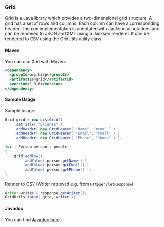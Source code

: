 ### Grid

Grid is a Java library which provides a two-dimensional grid structure. A grid has a set of rows and columns. Each column can have a corresponding header. The grid implementation is annotated with Jackson annotations and can be rendered to JSON and XML using a Jackson renderer. It can be rendered to CSV using the GridUtils utility class.

#### Maven

You can use Grid with Maven:

```xml
<dependency>
  <groupId>org.hisp</groupId>
  <artifactId>grid</artifactId>
  <version>1.0.0</version>
</dependency>
```

#### Sample Usage

Sample usage:

```java
Grid grid = new ListGrid()
    .setTitle( "Clients" )
    .addHeader( new GridHeader( "Name", "name" ) )
    .addHeader( new GridHeader( "Email", "email" ) )
    .addHeader( new GridHeader( "Phone", "phone" ) );

for ( Person person : people )
{
    grid.addRow()
        .addValue( person.getName() )
        .addValue( person.getEmail() )
        .addValue( person.getPhone() );
}
```

Render to CSV (Writer retrieved e.g. from `HttpServletResponse`):

```java
Writer writer = response.getWriter();
GridUtils.toCsv( grid, writer );
```

#### Javadoc

You can find [Javadoc here](https://ci.dhis2.org/job/grid-javadoc/javadoc/).
